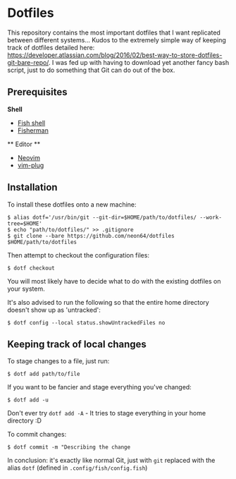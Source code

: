 # Dotfiles


This repository contains the most important dotfiles that I want replicated between different systems...
Kudos to the extremely simple way of keeping track of dotfiles detailed here: https://developer.atlassian.com/blog/2016/02/best-way-to-store-dotfiles-git-bare-repo/.
I was fed up with having to download yet another fancy bash script, just to do something that Git can do out of the box.

## Prerequisites

**Shell**
 - [Fish shell](https://fishshell.com/)
 - [Fisherman](https://github.com/fisherman/fisherman)

** Editor **
 - [Neovim](https://github.com/neovim/neovim)
 - [vim-plug](https://github.com/junegunn/vim-plug)

## Installation

To install these dotfiles onto a new machine:

    $ alias dotf='/usr/bin/git --git-dir=$HOME/path/to/dotfiles/ --work-tree=$HOME'
    $ echo "path/to/dotfiles/" >> .gitignore
    $ git clone --bare https://github.com/neon64/dotfiles $HOME/path/to/dotfiles

Then attempt to checkout the configuration files:

    $ dotf checkout

You will most likely have to decide what to do with the existing dotfiles on your system.

It's also advised to run the following so that the entire home directory doesn't show up as 'untracked':

    $ dotf config --local status.showUntrackedFiles no

## Keeping track of local changes

To stage changes to a file, just run:

    $ dotf add path/to/file

If you want to be fancier and stage everything you've changed:

    $ dotf add -u

Don't ever try `dotf add -A` - It tries to stage everything in your home directory :D

To commit changes:

    $ dotf commit -m "Describing the change

In conclusion: it's exactly like normal Git, just with `git` replaced with the alias `dotf` (defined in `.config/fish/config.fish`)
